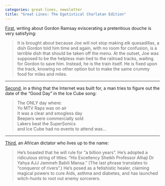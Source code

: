 ```yaml
---
categories: great-lines, newsletter
title: "Great Lines: The Egotistical Charlatan Edition"
---
```



[First](https://www.sbnation.com/2014/9/29/6850763/gordon-ramsay-kitchen-nightmares-mill-street-bistro-joe-nagy), writing about Gordon Ramsay eviscerating a pretentious douche is very satisfying:

> It is brought about because Joe will not stop making elk quesadillas, a dish Gordon told him time and again, with no room for confusion, is a terrible dish that should be taken off the menu. At the outset, Joe was supposed to be the helpless man tied to the railroad tracks, waiting for Gordon to save him. Instead, he is the train itself. He is fixed upon the track, knowing no other option but to make the same crummy food for miles and miles.

***
[Second](https://murkavenue.tumblr.com/post/16553509655/i-found-ice-cubes-good-day), in a thing that the Internet was built for, a man tries to figure out the date of the “Good Day” in the Ice Cube song:

> The ONLY day where:  
> Yo MTV Raps was on air  
> It was a clear and smogless day  
> Beepers were commercially sold  
> Lakers beat the SuperSonics  
> and Ice Cube had no events to attend was…

***
[Third](https://www.theguardian.com/world/2015/jul/21/how-former-us-army-officer-launched-disastrous-coup-the-gambia), an African dictator who lives up to the name:

> He’s boasted that he will rule for “a billion years”. He’s adopted a ridiculous string of titles: “His Excellency Sheikh Professor Alhaji Dr Yahya AJJ Jammeh Babili Mansa.” (The last phrase translates to “conqueror of rivers”.) He’s posed as a fetishistic healer, claiming magical powers to cure Aids, asthma and diabetes, and has launched witch-hunts to root out enemy sorcerers.
